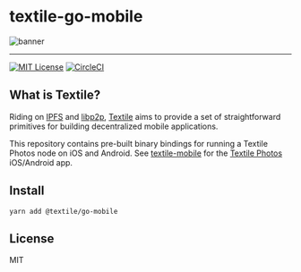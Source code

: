 # textile-go-mobile

![banner](https://s3.amazonaws.com/textile.public/Textile_Logo_Horizontal.png)

---

[![MIT License](http://img.shields.io/badge/license-MIT-blue.svg?style=flat)](LICENSE) [![CircleCI](https://circleci.com/gh/textileio/textile-go/tree/master.svg?style=shield)](https://circleci.com/gh/textileio/textile-go/tree/master)

## What is Textile?

Riding on [IPFS](https://github.com/ipfs) and [libp2p](https://github.com/libp2p), [Textile](https://www.textile.io) aims to provide a set of straightforward primitives for building decentralized mobile applications.

This repository contains pre-built binary bindings for running a Textile Photos node on iOS and Android. See [textile-mobile](https://github.com/textileio/textile-mobile/) for the [Textile Photos](https://www.textile.photos) iOS/Android app.

## Install

```
yarn add @textile/go-mobile
```

## License

MIT
